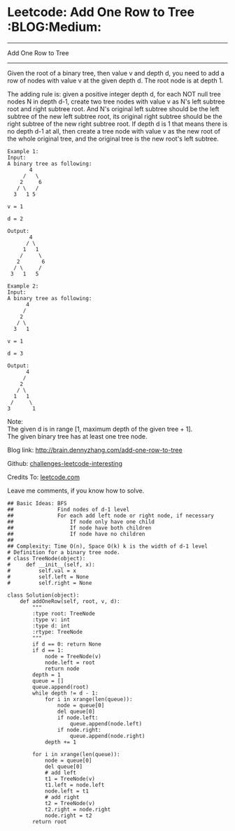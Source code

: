 # Leetcode: Add One Row to Tree     :BLOG:Medium:


---

Add One Row to Tree  

---

Given the root of a binary tree, then value v and depth d, you need to add a row of nodes with value v at the given depth d. The root node is at depth 1.  

The adding rule is: given a positive integer depth d, for each NOT null tree nodes N in depth d-1, create two tree nodes with value v as N's left subtree root and right subtree root. And N's original left subtree should be the left subtree of the new left subtree root, its original right subtree should be the right subtree of the new right subtree root. If depth d is 1 that means there is no depth d-1 at all, then create a tree node with value v as the new root of the whole original tree, and the original tree is the new root's left subtree.  

    Example 1:
    Input: 
    A binary tree as following:
           4
         /   \
        2     6
       / \   / 
      3   1 5   
    
    v = 1
    
    d = 2
    
    Output: 
           4
          / \
         1   1
        /     \
       2       6
      / \     / 
     3   1   5

    Example 2:
    Input: 
    A binary tree as following:
          4
         /   
        2    
       / \   
      3   1    
    
    v = 1
    
    d = 3
    
    Output: 
          4
         /   
        2
       / \    
      1   1
     /     \  
    3       1

Note:  
The given d is in range [1, maximum depth of the given tree + 1].  
The given binary tree has at least one tree node.  

Blog link: <http://brain.dennyzhang.com/add-one-row-to-tree>  

Github: [challenges-leetcode-interesting](https://github.com/DennyZhang/challenges-leetcode-interesting/tree/master/add-one-row-to-tree)  

Credits To: [leetcode.com](https://leetcode.com/problems/add-one-row-to-tree/description)  

Leave me comments, if you know how to solve.  

    ## Basic Ideas: BFS
    ##              Find nodes of d-1 level
    ##              For each add left node or right node, if necessary
    ##                  If node only have one child
    ##                  If node have both children
    ##                  If node have no children
    ##
    ## Complexity: Time O(n), Space O(k) k is the width of d-1 level
    # Definition for a binary tree node.
    # class TreeNode(object):
    #     def __init__(self, x):
    #         self.val = x
    #         self.left = None
    #         self.right = None
    
    class Solution(object):
        def addOneRow(self, root, v, d):
            """
            :type root: TreeNode
            :type v: int
            :type d: int
            :rtype: TreeNode
            """
            if d == 0: return None
            if d == 1:
                node = TreeNode(v)
                node.left = root
                return node
            depth = 1
            queue = []
            queue.append(root)
            while depth != d - 1:
                for i in xrange(len(queue)):
                    node = queue[0]
                    del queue[0]
                    if node.left:
                        queue.append(node.left)
                    if node.right:
                        queue.append(node.right)
                depth += 1
    
            for i in xrange(len(queue)):
                node = queue[0]
                del queue[0]
                # add left
                t1 = TreeNode(v)
                t1.left = node.left
                node.left = t1
                # add right
                t2 = TreeNode(v)
                t2.right = node.right
                node.right = t2
            return root